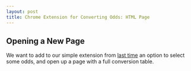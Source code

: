 ```yaml
---
layout: post
title: Chrome Extension for Converting Odds: HTML Page
---
```


## Opening a New Page

We want to add to our simple extension from [last time](https://dylanpotteroconnell.github.io/bettingextension/) an option to select some odds, and open up a page with a full conversion table. 
